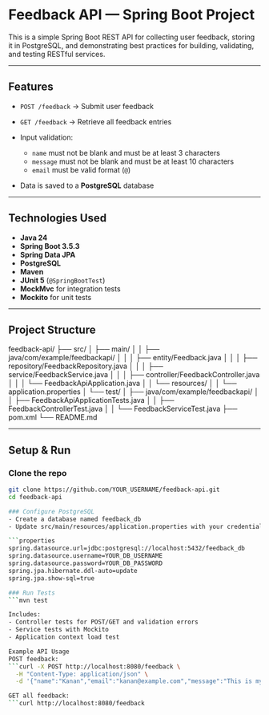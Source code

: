 # Feedback API — Spring Boot Project

This is a simple Spring Boot REST API for collecting user feedback, storing it in PostgreSQL, and demonstrating best practices for building, validating, and testing RESTful services.

---

## Features
- `POST /feedback` → Submit user feedback
- `GET /feedback` → Retrieve all feedback entries
- Input validation:
  - `name` must not be blank and must be at least 3 characters
  - `message` must not be blank and must be at least 10 characters
  - `email` must be valid format (`@`)

- Data is saved to a **PostgreSQL** database

---



## Technologies Used

- **Java 24**
- **Spring Boot 3.5.3**
- **Spring Data JPA**
- **PostgreSQL**
- **Maven**
- **JUnit 5** (`@SpringBootTest`)
- **MockMvc** for integration tests
- **Mockito** for unit tests

---

## Project Structure
feedback-api/
├── src/
│ ├── main/
│ │ ├── java/com/example/feedbackapi/
│ │ │ ├── entity/Feedback.java
│ │ │ ├── repository/FeedbackRepository.java
│ │ │ ├── service/FeedbackService.java
│ │ │ ├── controller/FeedbackController.java
│ │ │ └── FeedbackApiApplication.java
│ │ └── resources/
│ │ └── application.properties
│ └── test/
│ ├── java/com/example/feedbackapi/
│ │ ├── FeedbackApiApplicationTests.java
│ │ ├── FeedbackControllerTest.java
│ │ └── FeedbackServiceTest.java
├── pom.xml
└── README.md

---

## Setup & Run

### Clone the repo
```bash
git clone https://github.com/YOUR_USERNAME/feedback-api.git
cd feedback-api

### Configure PostgreSQL
- Create a database named feedback_db
- Update src/main/resources/application.properties with your credentials:

```properties
spring.datasource.url=jdbc:postgresql://localhost:5432/feedback_db
spring.datasource.username=YOUR_DB_USERNAME
spring.datasource.password=YOUR_DB_PASSWORD
spring.jpa.hibernate.ddl-auto=update
spring.jpa.show-sql=true

### Run Tests
```mvn test

Includes:
- Controller tests for POST/GET and validation errors
- Service tests with Mockito
- Application context load test

Example API Usage
POST feedback:
```curl -X POST http://localhost:8080/feedback \
  -H "Content-Type: application/json" \
  -d '{"name":"Kanan","email":"kanan@example.com","message":"This is my feedback!"}'

GET all feedback:
```curl http://localhost:8080/feedback

